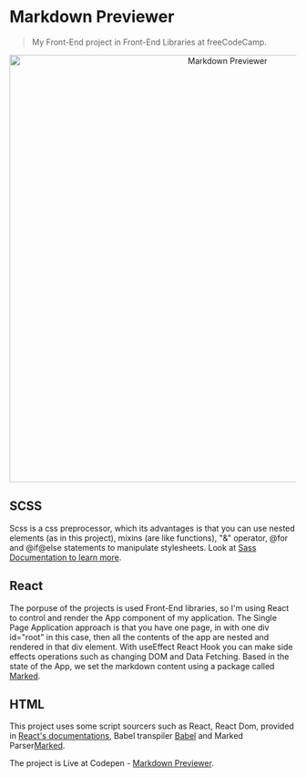# Markdown Previewer

> My Front-End project in Front-End Libraries at freeCodeCamp.

<p align="center">
  <img src="https://github.com/NietoCurcio/FCC-Random-Quote/blob/markdown/markdownImage2.png?raw=true" width="750" alt="Markdown Previewer">
</p>

## SCSS

Scss is a css preprocessor, which its advantages is that you can use nested elements (as in this project), mixins (are like functions), "&" operator, @for and @if@else statements to manipulate stylesheets. Look at [Sass Documentation to learn more](https://sass-lang.com/guide).

## React

The porpuse of the projects is used Front-End libraries, so I'm using React to control and render
the App component of my application. The Single Page Application approach is that you have one page, in with one div id="root" in this case, then all the contents of the app are nested and rendered in that div element. With useEffect React Hook you can make side effects operations such as changing DOM and Data Fetching. Based in the state of the App, we set the markdown content using a package called
[Marked](https://github.com/markedjs/marked?utm_source=cdnjs&utm_medium=cdnjs_link&utm_campaign=cdnjs_library).

## HTML

This project uses some script sourcers such as React, React Dom, provided in [React's documentations](https://reactjs.org/docs/cdn-links.html), Babel transpiler [Babel](https://babeljs.io/en/setup#installation) and Marked Parser[Marked](https://github.com/markedjs/marked?utm_source=cdnjs&utm_medium=cdnjs_link&utm_campaign=cdnjs_library).

The project is Live at Codepen - [Markdown Previewer](https://codepen.io/FelipeNieto/full/XWjzwMZ).
